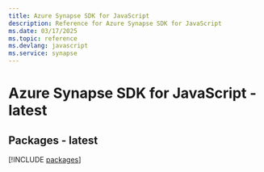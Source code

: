 ```yaml
---
title: Azure Synapse SDK for JavaScript
description: Reference for Azure Synapse SDK for JavaScript
ms.date: 03/17/2025
ms.topic: reference
ms.devlang: javascript
ms.service: synapse
---
```

# Azure Synapse SDK for JavaScript - latest
## Packages - latest
[!INCLUDE [packages](synapse-index.md)]